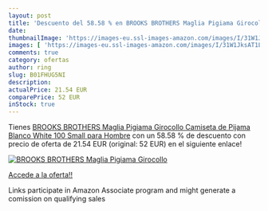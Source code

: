 ```yaml
---
layout: post
title: 'Descuento del 58.58 % en BROOKS BROTHERS Maglia Pigiama Girocollo'
date: 
thumbnailImage: 'https://images-eu.ssl-images-amazon.com/images/I/31W1JksAT1L._SL200_.jpg'
images: [ 'https://images-eu.ssl-images-amazon.com/images/I/31W1JksAT1L._SL200_.jpg' ]
comments: true
category: ofertas
author: ring
slug: B01FHUG5NI
description:
actualPrice: 21.54 EUR
comparePrice: 52 EUR
inStock: true
---
```


Tienes [BROOKS BROTHERS Maglia Pigiama Girocollo Camiseta de Pijama  Blanco  White 100   Small para Hombre](https://www.amazon.es/dp/B01FHUG5NI/?tag=tolees-21) con un 58.58 % de descuento con precio de oferta de 21.54 EUR (original: 52 EUR) en el siguiente enlace!

[![BROOKS BROTHERS Maglia Pigiama Girocollo](https://images-eu.ssl-images-amazon.com/images/I/31W1JksAT1L._SL200_.jpg)](https://www.amazon.es/dp/B01FHUG5NI/?tag=tolees-21)

[Accede a la oferta!!](https://www.amazon.es/dp/B01FHUG5NI/?tag=tolees-21)

Links participate in Amazon Associate program and might generate a comission on qualifying sales


